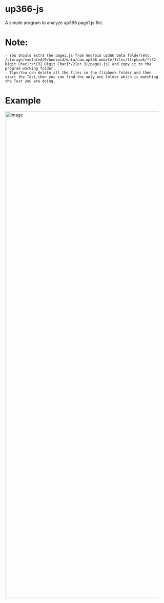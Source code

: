 # up366-js
A simple program to analyze up366 page1.js file.

# Note:
    - You should extra the page1.js from Android up366 Data folder(etc. /storage/emulated/0/Android/data/com.up366.mobile/files/flipbook/*[32 Digit Char]*/*[32 Digit Char]*/2(or 3)/page1.js) and copy it to the program working folder.
    - Tips:You can delete all the files in the flipbook folder and then start the Test,then you can find the only one folder which is matching the Test you are doing. 

# Example
<img width="1588" alt="image" src="https://github.com/ZaeXT/up366-js/assets/83901773/22664d0d-31ea-4588-8b6e-dc62711051f8">
